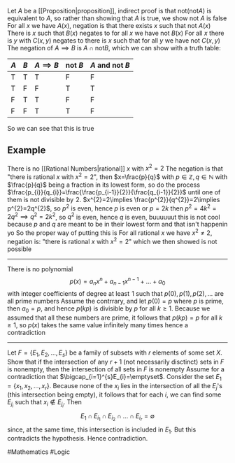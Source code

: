 Let $A$ be a [[Proposition|proposition]], indirect proof is that not(not$A$) is equivalent to $A$, so rather than showing that $A$ is true, we show not $A$ is false
For all $x$ we have $A(x)$, negation is that there exists $x$ such that not $A(x)$
There is $x$ such that $B(x)$ negates to for all $x$ we have not $B(x)$
For all $x$ there is $y$ with $C(x,y)$ negates to there is $x$ such that for all $y$ we have not $C(x,y)$
The negation of $A\implies B$ is $A\cap \text{not}B$, which we can show with a truth table:

| $A$ | $B$ | $A\implies B$ | not $B$ | $A$ and not $B$ |
| --- | --- | ------------- | ------- | --------------- |
| T   | T   | T             | F       | F               |
| T   | F   | F             | T       | T               |
| F   | T   | T             | F       | F               |
| F   | F   | T             | T       | F               |
So we can see that this is true 
## Example
There is no [[Rational Numbers|rational]] $x$ with $x^{2}=2$
The negation is that "there is rational $x$ with $x^{2}=2$", then $x=\frac{p}{q}$ with $p \in\mathbb{Z},q\in\mathbb{N}$ with $\frac{p}{q}$ being a fraction in its lowest form, so do the process $\frac{p_{i}}{q_{i}}=\frac{\frac{p_{i-1}}{2}}{\frac{q_{i-1}}{2}}$ until one of them is not divisible by $\hspace{0pt}2$.
$x^{2}=2\implies \frac{p^{2}}{q^{2}}=2\implies p^{2}=2q^{2}$, so $p^{2}$ is even, hence $p$ is even or $p=2k$ then $p^{2}=4k^{2}=2q^{2}\implies q^{2}=2k^{2}$, so $q^{2}$ is even, hence $q$ is even, buuuuuut this is not cool because $p$ and $q$ are meant to be in their lowest form and that isn't happenin yo
So the proper way of putting this is
For all rational $x$ we have $x^{2}\neq 2$, negation is: "there is rational $x$ with $x^{2}=2$" which we then showed is not possible
___
There is no polynomial
$$
p(x)=a_{n}x^{n}+a_{n-1}x^{n-1}+\dots+a_{0}
$$
with integer coefficients of degree at least $\hspace{0pt}1$ such that $p(0),p(1),p(2),\dots$ are all prime numbers
Assume the contrrary, and let $p(0)=p$ where $p$ is prime, then $a_{0}=p$, and hence $p(kp)$ is divisible by $p$ for all $k\geq 1$. Because we assumed that all these numbers are prime, it follows that $p(kp)=p$ for all $k\geq 1$, so $p(x)$ takes the same value infinitely many times hence a contradiction
___
Let $F=\left\{ E_{1},E_{2},\dots,E_{s} \right\}$ be a family of subsets with $r$ elements of some set $X$. Show that if the intersection of any $r+1$ (not necessarily disctinct) sets in $F$ is nonempty, then the intersection of all sets in $F$ is nonempty
Assume for a contradiction that $\bigcap_{i=1}^{s}E_{i}=\emptyset$. Consider the set $E_{1}=\left\{ x_{1},x_{2},\dots,x_{r} \right\}$. Because none of the $x_{i}$ lies in the intersection of all the $E_{j}$'s (this intersection being empty), it follows that for each $i$, we can find some $E_{j_{i}}$ such that $x_{i}\not\in E_{j_{i}}$. Then
$$
E_{1}\cap E_{i_{1}}\cap E_{i_{2}}\cap\dots \cap E_{i_{r}}=\emptyset
$$
since, at the same time, this intersection is included in $E_{1}$. But this contradicts the hypothesis. Hence contradiction.


#Mathematics #Logic 